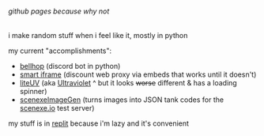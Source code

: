 ###### _github pages because why not_

i make random stuff when i feel like it, mostly in python

my current "accomplishments":
 - [bellhop](https://replit.com/@ChromaticPixels/Bellhop) (discord bot in python)
 - [smart iframe](https://replit.com/@ChromaticPixels/temp) (discount web proxy via embeds that works until it doesn't)
 - [liteUV](https://replit.com/@ChromaticPixels/liteUV) (aka [Ultraviolet](https://github.com/titaniumnetwork-dev/Ultraviolet) ^ but it looks ~~worse~~ different & has a loading spinner)
 - [scenexeImageGen](https://replit.com/@ChromaticPixels/scenexeImageGen) (turns images into JSON tank codes for the [scenexe.io](https://scenexe.io) test server)

my stuff is in [replit](https://replit.com/@ChromaticPixels) because i'm lazy and it's convenient
